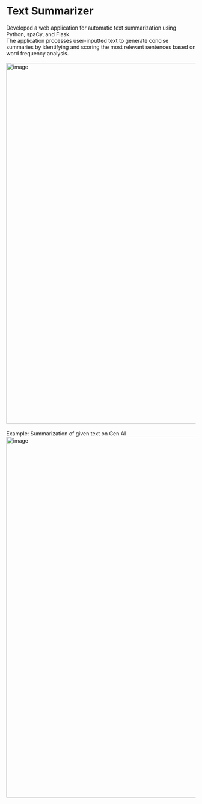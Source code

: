 # Text Summarizer
Developed a web application for automatic text summarization using Python, spaCy, and Flask.
<br>
The application processes user-inputted text to generate concise summaries by identifying and 
scoring the most relevant sentences based on word frequency analysis. 
<br><br>
<img width="959" alt="image" src="https://github.com/user-attachments/assets/a6acd4d3-6c7f-4314-9338-5f6f33fe0010">
<br><br>
Example: Summarization of given text on Gen AI
<img width="959" alt="image" src="https://github.com/user-attachments/assets/4a2857fa-109c-4bbb-b6d8-e4077d4fbb7d">

